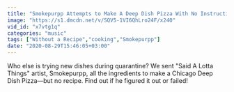 ```yaml
---
title: "Smokepurpp Attempts to Make A Deep Dish Pizza With No Instructions"
image: "https://s1.dmcdn.net/v/SQV5-1VI6QhLro24F/x240"
vid_id: "x7vtg1q"
categories: "music"
tags: ["Without a Recipe","cooking","Smokepurpp"]
date: "2020-08-29T15:46:05+03:00"
---
```

Who else is trying new dishes during quarantine? We sent &quot;Said A Lotta Things&quot; artist, Smokepurpp, all the ingredients to make a Chicago Deep Dish Pizza—but no recipe. Find out if he figured it out or failed!
